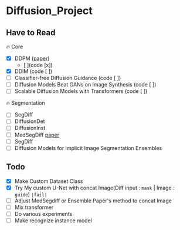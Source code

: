# Diffusion_Project

## Have to Read
🔥 Core
- [x] DDPM ([paper](https://arxiv.org/pdf/2211.00611v1.pdf))
  - [ ](code [x])
- [x] DDIM (code [ ])
- [ ] Classifier-free Diffusion Guidance (code [ ])
- [ ] Diffusion Models Beat GANs on Image Synthesis (code [ ])
- [ ] Scalable Diffusion Models with Transformers (code [ ])

🔥 Segmentation
- [ ] SegDiff
- [ ] DiffusionDet
- [ ] DiffusionInst
- [ ] MedSegDiff [paper](https://arxiv.org/pdf/2211.00611v1.pdf)
- [ ] SegDiff
- [ ] Diffusion Models for Implicit Image Segmentation Ensembles

## Todo

- [x] Make Custom Dataset Class
- [x] Try My custom U-Net with concat Image(Diff input : `mask` | Image : `guide`) `|fail|`
- [ ] Adjust MedSegdiff or Ensemble Paper's method to concat Image
- [ ] Mix transformer
- [ ] Do various experiments
- [ ] Make recognize instance model
